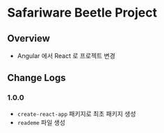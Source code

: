 # Safariware Beetle Project

## Overview

- Angular 에서 React 로 프로젝트 변경

## Change Logs

### 1.0.0

- `create-react-app` 패키지로 최초 패키지 생성
- `reademe` 파일 생성
